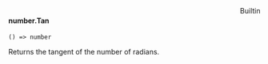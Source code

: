 <div style="float:right"><span class="builtin">Builtin</span></div>

#### number.Tan

``` suneido
() => number
```

Returns the tangent of the number of radians.